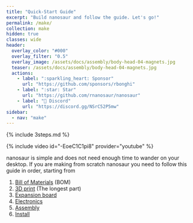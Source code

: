 ```yaml
---
title: "Quick-Start Guide"
excerpt: "Build nanosaur and follow the guide. Let's go!"
permalink: /make/
collection: make
hidden: true
classes: wide
header:
  overlay_color: "#000"
  overlay_filter: "0.5"
  overlay_image: /assets/docs/assembly/body-head-04-magnets.jpg
  teaser: /assets/docs/assembly/body-head-04-magnets.jpg
  actions:
    - label: ":sparkling_heart: Sponsor"
      url: "https://github.com/sponsors/rbonghi"
    - label: ":star: Star"
      url: "https://github.com/rnanosaur/nanosaur"
    - label: "🤖 Discord"
      url: "https://discord.gg/NSrC52P5mw"
sidebar:
  - nav: "make"
---
```


{% include 3steps.md %}

{% include video id="-EoeC1C1pi8" provider="youtube" %}

nanosaur is simple and does not need enough time to wander on your desktop.
If you are making from scratch nanosaur you need to follow this guide in order, starting from

1. [Bill of Materials](bill-of-materials) (BOM)
2. [3D print](3d-print) (The longest part)
3. [Expansion board](expansion-board)
4. [Electronics](electronics)
5. [Assembly](assembly)
6. [Install](install)

<!--
If you want save time, or if you don't have a 3D printer you can [:shopping_cart: buy](/buy) some parts or all robot.
-->